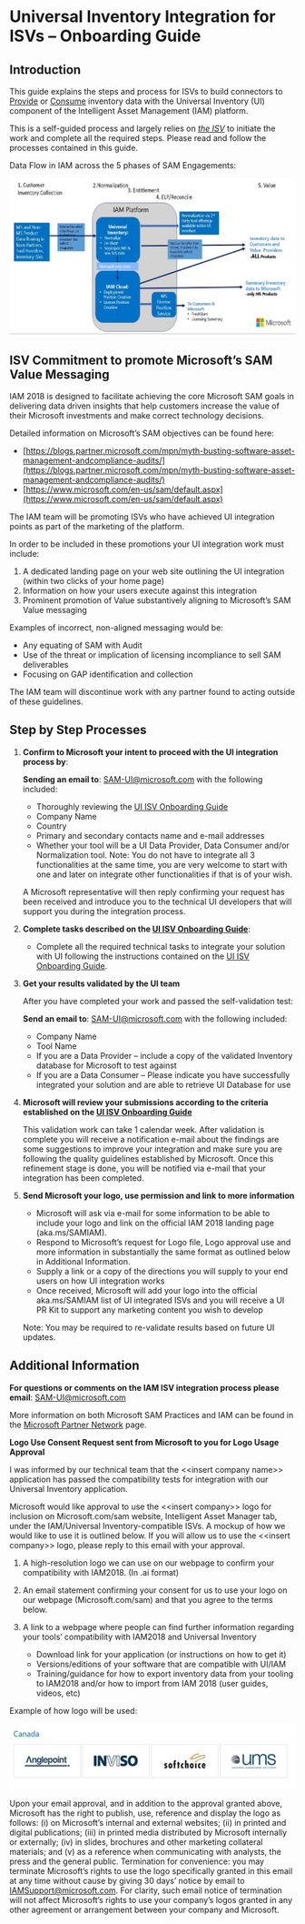 # Universal Inventory Integration for ISVs – Onboarding Guide

## Introduction

This guide explains the steps and process for ISVs to build connectors to <ins>Provide</ins> or <ins>Consume</ins> inventory data with the Universal Inventory (UI) component of the Intelligent Asset Management (IAM) platform.

This is a self-guided process and largely relies on <ins>*the ISV*</ins> to initiate the work and complete all the required steps. Please read and follow the processes contained in this guide.

Data Flow in IAM across the 5 phases of SAM Engagements:

![Data_Flow_IAM](media/Data_Flow_IAM.jpg)

## ISV Commitment to promote Microsoft’s SAM Value Messaging

IAM 2018 is designed to facilitate achieving the core Microsoft SAM goals in delivering data driven insights that help customers increase the value of their Microsoft investments and make correct technology decisions.

Detailed information on Microsoft’s SAM objectives can be found here:

- [https://blogs.partner.microsoft.com/mpn/myth-busting-software-asset-management-andcompliance-audits/](https://blogs.partner.microsoft.com/mpn/myth-busting-software-asset-management-andcompliance-audits/)
- [https://www.microsoft.com/en-us/sam/default.aspx](https://www.microsoft.com/en-us/sam/default.aspx)

The IAM team will be promoting ISVs who have achieved UI integration points as part of the marketing of the platform.

In order to be included in these promotions your UI integration work must include:

1. A dedicated landing page on your web site outlining the UI integration (within two clicks of your home page)
2. Information on how your users execute against this integration
3. Prominent promotion of Value substantively aligning to Microsoft’s SAM Value messaging

Examples of incorrect, non-aligned messaging would be:

- Any equating of SAM with Audit
- Use of the threat or implication of licensing incompliance to sell SAM deliverables
- Focusing on GAP identification and collection

The IAM team will discontinue work with any partner found to acting outside of these guidelines.

## Step by Step Processes

1. **Confirm to Microsoft your intent to proceed with the UI integration process by**:  

   **Sending an email to**: SAM-UI@microsoft.com with the following included:
   - Thoroughly reviewing the [UI ISV Onboarding Guide](intelligent-asset/isv/index.md)
   - Company Name
   - Country
   - Primary and secondary contacts name and e-mail addresses
   - Whether your tool will be a UI Data Provider, Data Consumer and/or Normalization tool. 
    Note: You do not have to integrate all 3 functionalities at the same time, you are very welcome to start with one and later on integrate other functionalities if that is of your wish.
    
   A Microsoft representative will then reply confirming your request has been received and introduce you to the technical UI developers that will support you during the integration process.
 
2. **Complete tasks described on the [UI ISV Onboarding Guide](intelligent-asset/isv/index.md)**:

    - Complete all the required technical tasks to integrate your solution with UI following the instructions contained on the [UI ISV Onboarding Guide](intelligent-asset/isv/index.md).

3. **Get your results validated by the UI team**

   After you have completed your work and passed the self-validation test:

   **Send an email to**: SAM-UI@microsoft.com with the following included:

   - Company Name
   - Tool Name
   - If you are a Data Provider – include a copy of the validated Inventory database for Microsoft to test against
   - If you are a Data Consumer – Please indicate you have successfully integrated your solution and are able to retrieve UI Database for use

4. **Microsoft will review your submissions according to the criteria established on the [UI ISV Onboarding Guide](isv/index.md)**

   This validation work can take 1 calendar week. After validation is complete you will receive a notification e-mail about the findings are some suggestions to improve your integration and make sure you are following the quality guidelines established by Microsoft. Once this refinement stage is done, you will be notified via e-mail that your integration has been completed.

5. **Send Microsoft your logo, use permission and link to more information**

   - Microsoft will ask via e-mail for some information to be able to include your logo and link on the official IAM 2018 landing page (aka&#46;ms/SAMIAM).
   - Respond to Microsoft’s request for Logo file, Logo approval use and more information in substantially the same format as outlined below in Additional Information.
   - Supply a link or a copy of the directions you will supply to your end users on how UI integration works
   - Once received, Microsoft will add your logo into the official aka&#46;ms/SAMIAM list of UI integrated ISVs and you will receive a UI PR Kit to support any marketing content you wish to develop

   Note: You may be required to re-validate results based on future UI updates.

## Additional Information

**For questions or comments on the IAM ISV integration process please email**: SAM-UI@microsoft.com

More information on both Microsoft SAM Practices and IAM can be found in the [Microsoft Partner Network](https://partner.microsoft.com/en-US/Licensing/software-asset-management#Navigated_Rich_Text_Node_11) page.

**Logo Use Consent Request sent from Microsoft to you for Logo Usage Approval**

I was informed by our technical team that the &lt;&lt;insert company name&gt;&gt; application has passed the compatibility tests for integration with our Universal Inventory application.

Microsoft would like approval to use the &lt;&lt;insert company&gt;&gt; logo for inclusion on Microsoft&#46;com/sam website, Intelligent Asset Manager tab, under the IAM/Universal Inventory-compatible ISVs. A mockup of how we would like to use it is outlined below. If you will allow us to use the &lt;&lt;insert company&gt;&gt; logo, please reply to this email with your approval.

1. A high-resolution logo we can use on our webpage to confirm your compatibility with IAM2018. (In .ai format)
1. An email statement confirming your consent for us to use your logo on our webpage (Microsoft&#46;com/sam) and that you agree to the terms below.
1. A link to a webpage where people can find further information regarding your tools’ compatibility with IAM2018 and Universal Inventory

   - Download link for your application (or instructions on how to get it)
   - Versions/editions of your software that are compatible with UI/IAM
   - Training/guidance for how to export inventory data from your tooling to IAM2018 and/or how to import from IAM 2018 (user guides, videos, etc)

Example of how logo will be used:

![Example Logos](media/Example_Logos.jpg)

Upon your email approval, and in addition to the approval granted above, Microsoft has the right to publish, use, reference and display the logo as follows: (i) on Microsoft’s internal and external websites; (ii) in printed and digital publications; (iii) in printed media distributed by Microsoft internally or externally; (iv) in slides, brochures and other marketing collateral materials; and (v) as a reference when communicating with analysts, the press and the general public. Termination for convenience: you may terminate Microsoft’s rights to use the logo specifically granted in this email at any time without cause by giving 30 days’ notice by email to IAMSupport@microsoft.com. For clarity, such email notice of termination will not affect Microsoft’s rights to use your company’s logos granted in any other agreement or arrangement between your company and Microsoft.